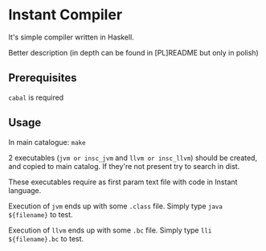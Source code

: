 # Instant Compiler

It's simple compiler written in Haskell.

Better description (in depth can be found in [PL]README but only in polish)

## Prerequisites

`cabal` is required

## Usage

In main catalogue:
`make`

2 executables (`jvm or insc_jvm` and `llvm or insc_llvm`) should be created, and copied to main catalog.
 If they're not present try to search in dist.

These executables require as first param text file with code in Instant language.

Execution of `jvm` ends up with some `.class` file. Simply type `java ${filename}` to test.

Execution of `llvm` ends up with some `.bc` file. Simply type `lli ${filename}.bc` to test.
